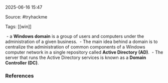 
2025-06-16 15:47

Source: #tryhackme 

Tags: [[win]]

 - a **Windows domain** is a group of users and computers under the administration of a given business. 
 - The main idea behind a domain is to centralize the administration of common components of a Windows computer network in a single repository called **Active Directory (AD)**. 
 - The server that runs the Active Directory services is known as a **Domain Controller (DC)**.


### References
